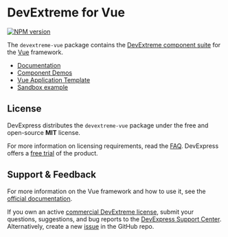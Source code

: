 # DevExtreme for Vue

[![NPM version](https://img.shields.io/npm/v/devextreme-vue.svg?maxAge=43200)](https://www.npmjs.com/package/devextreme-vue)

The `devextreme-vue` package contains the [DevExtreme component suite](http://js.devexpress.com/Demos/WidgetsGallery/) for the [Vue](https://vuejs.org) framework.

* [Documentation](https://js.devexpress.com/Vue/Documentation/Guide/Vue_Components/DevExtreme_Vue_Components/)
* [Component Demos](https://js.devexpress.com/Demos/WidgetsGallery/Demo/DataGrid/Overview/Vue/Light/)
* [Vue Application Template](https://github.com/DevExpress/devextreme-vue-template)
* [Sandbox example](https://codesandbox.io/s/github/lukyanovas/devextreme-vue-example)

## License

DevExpress distributes the `devextreme-vue` package under the free and open-source **MIT** license.

For more information on licensing requirements, read the [FAQ](https://js.devexpress.com/Licensing/). DevExpress offers a [free trial](http://js.devexpress.com/Buy/) of the product.

## Support & Feedback

For more information on the Vue framework and how to use it, see the [official documentation](https://vuejs.org/guide/introduction.html).

If you own an active [commercial DevExtreme license](https://js.devexpress.com/Licensing/#Commercial), submit your questions, suggestions, and bug reports to the [DevExpress Support Center](https://www.devexpress.com/sc). Alternatively, create a new [issue](https://github.com/DevExpress/devextreme/issues) in the GitHub repo.